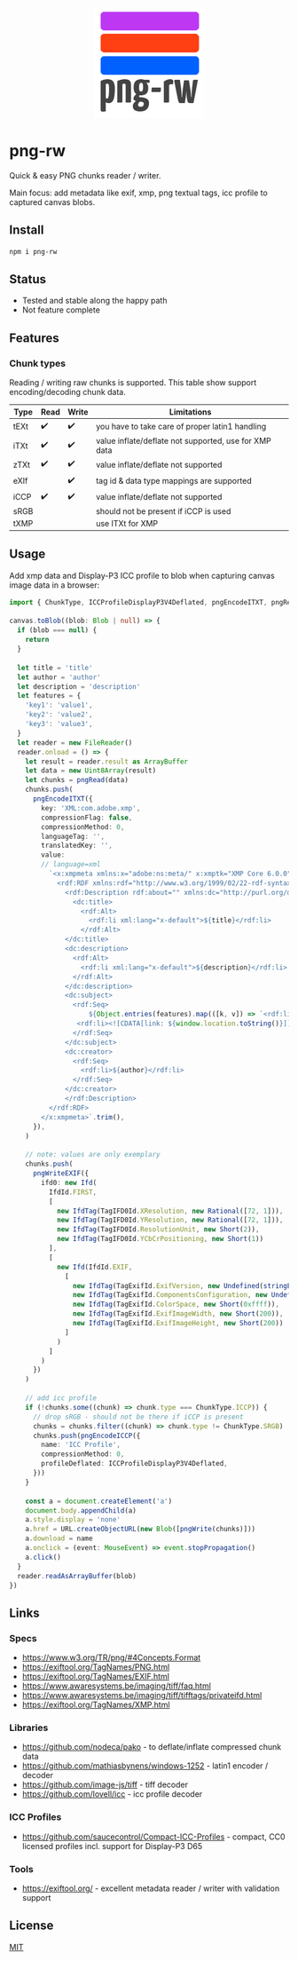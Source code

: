 <p align="center">
    <img width="200" src="./resources/png-rw.png" alt="png-rw logo">
</p>

# png-rw

Quick & easy PNG chunks reader / writer.

Main focus: add metadata like exif, xmp, png textual tags, icc profile to captured canvas blobs.

## Install

```bash
npm i png-rw
```

## Status

- Tested and stable along the happy path
- Not feature complete

## Features

### Chunk types

Reading / writing raw chunks is supported. This table show support encoding/decoding chunk data.

| Type | Read | Write | Limitations                                           |
|------|------|-------|-------------------------------------------------------|
| tEXt | ✔️   | ✔️    | you have to take care of proper latin1 handling       |
| iTXt | ✔️   | ✔️    | value inflate/deflate not supported, use for XMP data |
| zTXt | ✔️   | ✔️    | value inflate/deflate not supported                   |
| eXIf | ️    | ✔️    | tag id & data type mappings are supported             |
| iCCP | ✔️   | ✔️    | value inflate/deflate not supported                   |
| sRGB |      |       | should not be present if iCCP is used                 |
| tXMP |      |       | use ITXt for XMP                                      |

## Usage

Add xmp data and Display-P3 ICC profile to blob when capturing canvas image data in a browser:

```typescript
import { ChunkType, ICCProfileDisplayP3V4Deflated, pngEncodeITXT, pngRead, pngWrite, pngWriteEXIF } from 'png-rw'

canvas.toBlob((blob: Blob | null) => {
  if (blob === null) {
    return
  }

  let title = 'title'
  let author = 'author'
  let description = 'description'
  let features = {
    'key1': 'value1',
    'key2': 'value2',
    'key3': 'value3',
  }
  let reader = new FileReader()
  reader.onload = () => {
    let result = reader.result as ArrayBuffer
    let data = new Uint8Array(result)
    let chunks = pngRead(data)
    chunks.push(
      pngEncodeITXT({
        key: 'XML:com.adobe.xmp',
        compressionFlag: false,
        compressionMethod: 0,
        languageTag: '',
        translatedKey: '',
        value:
        // language=xml
          `<x:xmpmeta xmlns:x="adobe:ns:meta/" x:xmptk="XMP Core 6.0.0">
            <rdf:RDF xmlns:rdf="http://www.w3.org/1999/02/22-rdf-syntax-ns#">
              <rdf:Description rdf:about="" xmlns:dc="http://purl.org/dc/elements/1.1/">
                <dc:title>
                  <rdf:Alt>
                    <rdf:li xml:lang="x-default">${title}</rdf:li>
                  </rdf:Alt>
              </dc:title>
              <dc:description>
                <rdf:Alt>
                  <rdf:li xml:lang="x-default">${description}</rdf:li>
                </rdf:Alt>
              </dc:description>
              <dc:subject>
                <rdf:Seq>
                    ${Object.entries(features).map(([k, v]) => `<rdf:li>${k}: ${v}</rdf:li>`).join('')}
                 <rdf:li><![CDATA[link: ${window.location.toString()}]]></rdf:li>
                </rdf:Seq>
              </dc:subject>
              <dc:creator>
                <rdf:Seq>
                  <rdf:li>${author}</rdf:li>
                </rdf:Seq>
              </dc:creator>
              </rdf:Description>
          </rdf:RDF>
        </x:xmpmeta>`.trim(),
      }),
    )

    // note: values are only exemplary
    chunks.push(
      pngWriteEXIF({
        ifd0: new Ifd(
          IfdId.FIRST,
          [
            new IfdTag(TagIFD0Id.XResolution, new Rational([72, 1])),
            new IfdTag(TagIFD0Id.YResolution, new Rational([72, 1])),
            new IfdTag(TagIFD0Id.ResolutionUnit, new Short(2)),
            new IfdTag(TagIFD0Id.YCbCrPositioning, new Short(1))
          ],
          [
            new Ifd(IfdId.EXIF,
              [
                new IfdTag(TagExifId.ExifVersion, new Undefined(stringEncode('0232'))),
                new IfdTag(TagExifId.ComponentsConfiguration, new Undefined(new Uint8Array([1, 2, 3, 0]))),
                new IfdTag(TagExifId.ColorSpace, new Short(0xffff)),
                new IfdTag(TagExifId.ExifImageWidth, new Short(200)),
                new IfdTag(TagExifId.ExifImageHeight, new Short(200))
              ]
            )
          ]
        )
      })
    )

    // add icc profile
    if (!chunks.some((chunk) => chunk.type === ChunkType.ICCP)) {
      // drop sRGB - should not be there if iCCP is present
      chunks = chunks.filter((chunk) => chunk.type != ChunkType.SRGB)
      chunks.push(pngEncodeICCP({
        name: 'ICC Profile',
        compressionMethod: 0,
        profileDeflated: ICCProfileDisplayP3V4Deflated,
      }))
    }

    const a = document.createElement('a')
    document.body.appendChild(a)
    a.style.display = 'none'
    a.href = URL.createObjectURL(new Blob([pngWrite(chunks)]))
    a.download = name
    a.onclick = (event: MouseEvent) => event.stopPropagation()
    a.click()
  }
  reader.readAsArrayBuffer(blob)
})
```

## Links

### Specs

- https://www.w3.org/TR/png/#4Concepts.Format
- https://exiftool.org/TagNames/PNG.html
- https://exiftool.org/TagNames/EXIF.html
- https://www.awaresystems.be/imaging/tiff/faq.html
- https://www.awaresystems.be/imaging/tiff/tifftags/privateifd.html
- https://exiftool.org/TagNames/XMP.html

### Libraries

- https://github.com/nodeca/pako - to deflate/inflate compressed chunk data
- https://github.com/mathiasbynens/windows-1252 - latin1 encoder / decoder
- https://github.com/image-js/tiff - tiff decoder
- https://github.com/lovell/icc - icc profile decoder

### ICC Profiles

- https://github.com/saucecontrol/Compact-ICC-Profiles - compact, CC0 licensed profiles incl. support for Display-P3 D65

### Tools

- https://exiftool.org/ - excellent metadata reader / writer with validation support

## License

[MIT](LICENSE)
